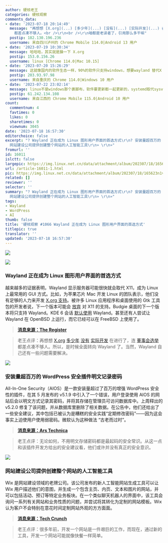 ```yaml
---
author: 硬核老王
categories: 硬核观察
comments_data:
- date: '2023-07-18 20:14:49'
  message: "再想想 [X.org](...) [多少年](...) [没有](...) [实际开发](...) 在进行了，连 [董事会选举](...)
    都差点凑不够人。<br />\r\n<br />\r\n咱都是老读者了，引用那么多干嘛"
  postip: 182.130.196.236
  username: 来自四川泸州的 Chrome Mobile 114.0|Android 13 用户
- date: '2023-07-19 10:30:34'
  message: 哈哈哈，其实就是臊一下 X.org
  postip: 153.0.156.26
  username: linux [Chrome 114.0|Mac 10.15]
- date: '2023-07-20 15:26:29'
  message: 这就像国内的软件生态一样，90%的软件只支持windows，想要wayland 替代X ,&nbsp;&nbsp;再等个几十年吧
  postip: 203.93.97.98
  username: 来自重庆的 Chrome 114.0|Windows 10 用户
- date: '2023-07-22 23:02:14'
  message: linux不是windows那个裹脚布，软件要更新都一起更新的，systemd取代sysv就是最好的证明
  postip: 61.242.134.108
  username: 来自江西的 Chrome Mobile 115.0|Android 10 用户
count:
  commentnum: 4
  favtimes: 0
  likes: 0
  sharetimes: 0
  viewnum: 3045
date: '2023-07-18 16:57:30'
editorchoice: false
excerpt: "? Wayland 正在成为 Linux 图形用户界面的首选方式\r\n? 安装量超百万的 WordPress 安全插件明文记录密码\r\n?
  网站建设公司提供创建整个网站的人工智能工具\r\n» \r\n»"
fromurl: ''
id: 16011
islctt: false
largepic: https://img.linux.net.cn/data/attachment/album/202307/18/165623n1v7c3hjuulh7icu.jpg
url: /article-16011-1.html
pic: https://img.linux.net.cn/data/attachment/album/202307/18/165623n1v7c3hjuulh7icu.jpg.thumb.jpg
related: []
reviewer: ''
selector: ''
summary: "? Wayland 正在成为 Linux 图形用户界面的首选方式\r\n? 安装量超百万的 WordPress 安全插件明文记录密码\r\n?
  网站建设公司提供创建整个网站的人工智能工具\r\n» \r\n»"
tags:
- Wayland
- WordPress
- AI
thumb: false
title: '硬核观察 #1066 Wayland 正在成为 Linux 图形用户界面的首选方式'
titlepic: true
translator: ''
updated: '2023-07-18 16:57:30'
---
```


![](https://img.linux.net.cn/data/attachment/album/202307/18/165623n1v7c3hjuulh7icu.jpg)


![](https://img.linux.net.cn/data/attachment/album/202307/18/165633d96bwpdsm0kmw6rb.jpg)


### Wayland 正在成为 Linux 图形用户界面的首选方式


越来越多的证据表明，Wayland 显示服务器可能很快就会取代 X11，成为 Linux 上最常用的 GUI 方式。比如，为苹果芯片 Mac 开发 Linux 的团队表示，他们没有足够的人力来开发 [X.org 支持](/article-15825-1.html)。被许多 Linux 应用程序和桌面使用的 Gtk 工具包的开发者说，下一个版本可能会 [放弃](/article-14793-1.html) 对 X11 的支持。Budgie 桌面的下一个版本将只支持 Wayland。KDE 6 会话 [默认使用](/article-15821-1.html) Wayland。甚至还有人尝试让 Wayland 在 OpenBSD 上运行，而它已经可以在 FreeBSD 上使用了。



> 
> **[消息来源：The Register](https://www.theregister.com/2023/07/13/wayland_is_coming/)**
> 
> 
> 



> 
> 老王点评：再想想 [X.org](/article-12760-1.html) [多少年](/article-13648-1.html) [没有](/article-15331-1.html) [实际开发](/article-15403-1.html) 在进行了，连 [董事会选举](/article-15667-1.html) 都差点凑不够人。所以，是时候全面转向 Wayland 了。当然，Wayland 自己还有一些问题需要解决。
> 
> 
> 


![](https://img.linux.net.cn/data/attachment/album/202307/18/165646wiwo2olwxxhohww3.jpg)


### 安装量超百万的 WordPress 安全插件明文记录密码


All-In-One Security（AIOS）是一款安装量超过了百万的增强 WordPress 安全性的插件，在其 5 月发布的 v5.1.9 中引入了一个错误，用户登录使用 AIOS 的网站后会以明文方式记录其密码，并将其存储在管理员可访问数据库中。上周释出的 v5.2.0 修复了该问题，并从数据库里删除了相关数据。在公告中，他们还给出了一些安全建议，其中包括已被认为是糟糕的安全实践“定期修改密码”——因为这会事实上迫使用户使用弱密码。微软认为这种做法 “古老而过时”。



> 
> **[消息来源：Ars Technica](https://arstechnica.com/security/2023/07/wordpress-plugin-installed-on-1-million-sites-logged-plaintext-passwords/)**
> 
> 
> 



> 
> 老王点评：无论如何，不用明文存储密码都是最起码的安全常识。从这一点和该插件开发方给出的安全建议看，他们或许并没有真正的安全意识。
> 
> 
> 


![](https://img.linux.net.cn/data/attachment/album/202307/18/165701gj0lln7kqeollyu0.jpg)


### 网站建设公司提供创建整个网站的人工智能工具


Wix 是网站建设领域的老牌公司。该公司发布的新人工智能网站生成工具可以让 Wix 用户描述他们的意图，并生成一个包含主页、内页、文本和图片的网站，并可以包括活动、预订等特定业务板块。在一个类似聊天机器人的界面中，该工具会询问一系列有关网站和业务性质的问题，并尝试将其转化为定制的网站模板。Wix 认为客户不会特别在意花时间定制网站外观的方方面面。



> 
> **[消息来源：Tech Crunch](https://techcrunch.com/2023/07/17/wixs-new-tool-can-create-entire-websites-from-prompts)**
> 
> 
> 



> 
> 老王点评：很多年前，开发一个网站是一件艰巨的工作，而现在，通过新的工具，开发一个网站可能就像快餐一样简单。
> 
> 
>